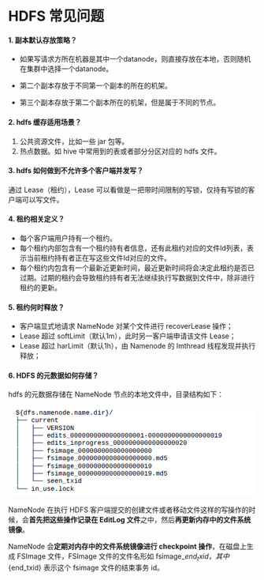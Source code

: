 # HDFS 常见问题

#### 1. 副本默认存放策略？

* 如果写请求方所在机器是其中一个datanode，则直接存放在本地，否则随机在集群中选择一个datanode。


* 第二个副本存放于不同第一个副本的所在的机架。
* 第三个副本存放于第二个副本所在的机架，但是属于不同的节点。

#### 2. hdfs 缓存适用场景？

1. 公共资源文件，比如一些 jar 包等。
2. 热点数据。如 hive 中常用到的表或者部分分区对应的 hdfs 文件。

#### 3. hdfs 如何做到不允许多个客户端并发写？

通过 Lease（租约），Lease 可以看做是一把带时间限制的写锁，仅持有写锁的客户端可以写文件。

#### 4. 租约相关定义？

* 每个客户端用户持有一个租约。
* 每个租约内部包含有一个租约持有者信息，还有此租约对应的文件Id列表，表示当前租约持有者正在写这些文件Id对应的文件。
* 每个租约内包含有一个最新近更新时间，最近更新时间将会决定此租约是否已过期。过期的租约会导致租约持有者无法继续执行写数据到文件中，除非进行租约的更新。

#### 5. 租约何时释放？

- 客户端显式地请求 NameNode 对某个文件进行 recoverLease 操作；
- Lease 超过 softLimit（默认1m），此时另一客户端申请该文件 Lease；
- Lease 超过 harLimit（默认1h），由 Namenode 的 lmthread 线程发现并执行释放；


#### 6. HDFS 的元数据如何存储？

hdfs 的元数据存储在 NameNode 节点的本地文件中，目录结构如下：

![](../img/hdfs/metadata.png)

NameNode 在执行 HDFS 客户端提交的创建文件或者移动文件这样的写操作的时候，会**首先把这些操作记录在 EditLog 文件**之中，然后**再更新内存中的文件系统镜像**。

NameNode 会**定期对内存中的文件系统镜像进行 checkpoint 操作**，在磁盘上生成 FSImage 文件，FSImage 文件的文件名形如 fsimage_${end_txid}，其中​${end_txid} 表示这个 fsimage 文件的结束事务 id。
